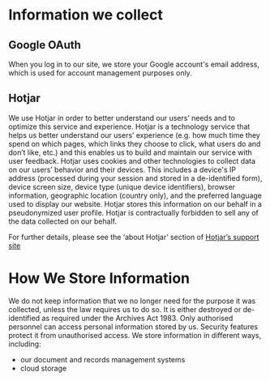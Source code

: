 # Information we collect

## Google OAuth

When you log in to our site, we store your Google account's email address, which is used for account management purposes only.

## Hotjar

We use Hotjar in order to better understand our users’ needs and to optimize this service and experience. Hotjar is a technology service that helps us better understand our users’ experience (e.g. how much time they spend on which pages, which links they choose to click, what users do and don’t like, etc.) and this enables us to build and maintain our service with user feedback. Hotjar uses cookies and other technologies to collect data on our users’ behavior and their devices. This includes a device's IP address (processed during your session and stored in a de-identified form), device screen size, device type (unique device identifiers), browser information, geographic location (country only), and the preferred language used to display our website. Hotjar stores this information on our behalf in a pseudonymized user profile. Hotjar is contractually forbidden to sell any of the data collected on our behalf.

For further details, please see the ‘about Hotjar’ section of [Hotjar’s support site](https://help.hotjar.com/hc/en-us/categories/115001323967-About-Hotjar)

# How We Store Information

We do not keep information that we no longer need for the purpose it was collected, unless the law requires us to do so. It is either destroyed or de-identified as required under the Archives Act 1983. Only authorised personnel can access personal information stored by us.
Security features protect it from unauthorised access. We store information in different ways, including:

- our document and records management systems
- cloud storage
